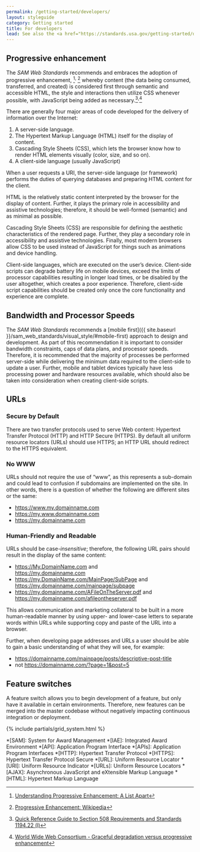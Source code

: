 ```yaml
---
permalink: /getting-started/developers/
layout: styleguide
category: Getting started
title: For developers
lead: See also the <a href="https://standards.usa.gov/getting-started/developers/">US Web Design Standards - For developers</a>. 
---
```


## Progressive enhancement

The *SAM Web Standards* recommends and embraces the adoption of progressive enhancement, [^ProgressiveEnhancement1]<sup>,</sup> [^ProgressiveEnhancement2] whereby content (the data being consumed, transferred, and created) is considered first through semantic and accessible HTML, the style and interactions then utilize CSS whenever possible, with JavaScript being added as necessary.[^Section508]<sup>,</sup>[^w3cProgressiveEnhancement]

There are generally four major areas of code developed for the delivery of information over the Internet:

1. A server-side language.
2. The Hypertext Markup Language (HTML) itself for the display of content.
3. Cascading Style Sheets (CSS), which lets the browser know how to render HTML elements visually (color, size, and so on).
4. A client-side language (usually JavaScript)

When a user requests a URI, the server-side language (or framework) performs the duties of querying databases and preparing HTML content for the client.

HTML is the relatively static content interpreted by the browser for the display of content. Further, it plays the primary role in accessibility and assistive technologies; therefore, it should be well-formed (semantic) and as minimal as possible.

Cascading Style Sheets (CSS) are responsible for defining the aesthetic characteristics of the rendered page. Further, they play a secondary role in accessibility and assistive technologies. Finally, most modern browsers allow CSS to be used instead of JavaScript for things such as animations and device handling.

Client-side languages, which are executed on the user’s device. Client-side scripts can degrade battery life on mobile devices, exceed the limits of processor capabilities resulting in longer load times, or be disabled by the user altogether, which creates a poor experience. Therefore, client-side script capabilities should be created only once the core functionality and experience are complete.

## Bandwidth and Processor Speeds

The *SAM Web Standards* recommends a [mobile first]({{ site.baseurl }}/sam_web_standards/visual_style/#mobile-first) approach to design and development. As part of this recommendation it is important to consider bandwidth constraints, caps of data plans, and processor speeds. Therefore, it is recommended that the majority of processes be performed server-side while delivering the minimum data required to the client-side to update a user. Further, mobile and tablet devices typically have less processing power and hardware resources available, which should also be taken into consideration when creating client-side scripts.

## URLs

### Secure by Default

There are two transfer protocols used to serve Web content: Hypertext Transfer Protocol (HTTP) and HTTP Secure (HTTPS). By default all uniform resource locators (URLs) should use HTTPS; an HTTP URL should redirect to the HTTPS equivalent.


### No WWW

URLs should not require the use of “www”, as this represents a sub-domain and could lead to confusion if subdomains are implemented on the site. In other words, there is a question of whether the following are different sites or the same:

* https://www.my.domainname.com
* https://my.www.domainname.com
* https://my.domainname.com

### Human-Friendly and Readable

URLs should be case-*insensitive*; therefore, the following URL pairs should result in the display of the same content:

* https://My.DomainName.com and<br>https://my.domainname.com
* https://my.DomainName.com/MainPage/SubPage and<br>https://my.domainname.com/mainpage/subpage
* https://my.domainname.com/AFileOnTheServer.pdf and<br>https://my.domainname.com/afileontheserver.pdf

This allows communication and marketing collateral to be built in a more human-readable manner by using upper- and lower-case letters to separate words within URLs while supporting copy and paste of the URL into a browser.

Further, when developing page addresses and URLs a user should be able to gain a basic understanding of what they will see, for example:

* https://domainname.com/mainpage/posts/descriptive-post-title
* not https://domainname.com/?page=1&post=5

## Feature switches

A feature switch allows you to begin development of a feature, but only have it available in certain environments. Therefore, new features can be merged into the master codebase without negatively impacting continuous integration or deployment.

{% include partials/grid_system.html %}

[^Section508]: [Quick Reference Guide to Section 508 Requirements and Standards 1194.22 (l)](http://www.section508.gov/content/learn/standards/quick-reference-guide#1194.22l)
[^w3cProgressiveEnhancement]: [World Wide Web Consortium - Graceful degradation versus progressive enhancement](https://www.w3.org/wiki/Graceful_degradation_versus_progressive_enhancement)
[^AddressNames]: While there are some differences in the details of these terms, for the most part, they can be used interchangibly: URL, URI, Address, Path, Route, and others.
[^ProgressiveEnhancement1]: [Understanding Progressive Enhancement: A List Apart](http://alistapart.com/article/understandingprogressiveenhancement)
[^ProgressiveEnhancement2]: [Progressive Enhancement: Wikipedia](https://en.wikipedia.org/wiki/Progressive_enhancement)

*[SAM]: System for Award Management
*[IAE]: Integrated Award Environment
*[API]: Application Program Interface
*[APIs]: Application Program Interfaces
*[HTTP]: Hypertext Transfer Protocol
*[HTTPS]: Hypertext Transfer Protocol Secure
*[URL]: Uniform Resource Locator
*[URI]: Uniform Resource Indicator
*[URLs]: Uniform Resource Locators
*[AJAX]: Asynchronous JavaScript and eXtensible Markup Language
*[HTML]: Hypertext Markup Language
